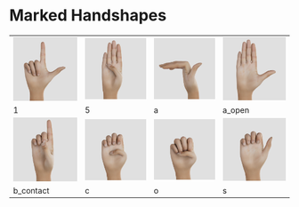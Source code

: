 # Marked Handshapes

<table>
  <tr>
    <td><img src="b.png" alt="1" width="120px"></td>
    <td><img src="b_closed.png" alt="5" width="120px"></td>
    <td><img src="b_flat.png" alt="a" width="120px"></td>
    <td><img src="b_open.png" alt="a_open" width="120px"></td>
   </tr>
  <tr>
    <td>1</td>
    <td>5</td>
    <td>a</td>
    <td>a_open</td>
   </tr>
  <tr>
    <td><img src="d.png" alt="b_contact" width="120px"></td>
    <td><img src="e.png" alt="c" width="120px"></td>
    <td><img src="e_closed.png" alt="o" width="120px"></td>
    <td><img src="e_open.png" alt="s" width="120px"></td>
   </tr>
  <tr>
    <td>b_contact</td>
    <td>c</td>
    <td>o</td>
    <td>s</td>
   </tr>
</table>
